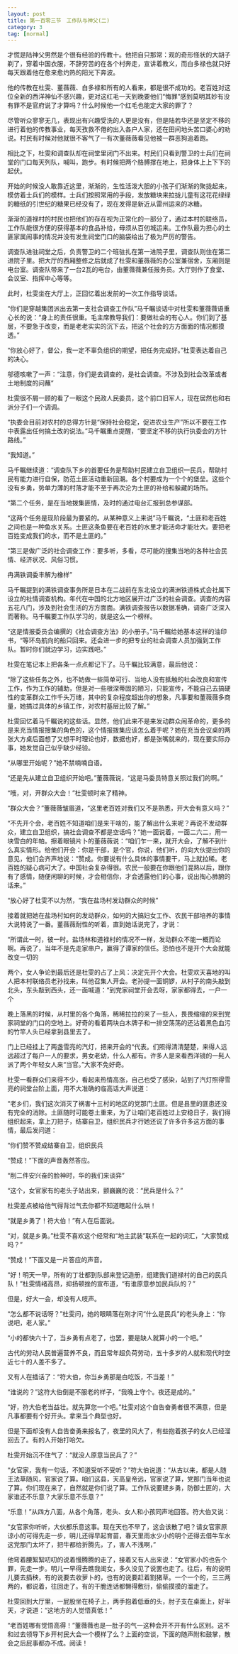 ```yaml
---
layout: post
title: 第一百零三节　工作队与神父(二)
category: 3
tag: [normal]
---
```


才慌是陆神父男然是个很有经验的传教十。他把自只那常：观的奇形怪状的大胡子剃了，穿着中国衣服，不辞劳苦的在各个村奔走，宣讲着教义，而白多禄也就只好每天跟着他在愈来愈灼热的阳光下奔波。

他的传教在杜雯、董薇薇、白多禄和所有的人看来，都是很不成功的。老百姓对这位全新的西洋神仙不感兴趣，更对这红毛一天到晚要他们“悔罪”感到莫明其妙有没有罪不是官府说了才算吗？什么时候他一个红毛也能定大家的罪了？

尽管听众寥寥无几，表现出有兴趣受洗的人更是没有，但是陆若华还是坚定不移的进行着他的传教事业，每天孜救不倦的出入各户人家，还在田间地头苦口婆心的劝说。村民有时候对他就很不客气了一有次董薇薇看见他被一群恶狗追着跑。

相比之下，杜雯和调查队却在祠堂里闭门不出来。村民们只看到警卫的士兵们在祠堂的门口每天列队，喊叫，跑步。有时候把两个胳膊撑在地上，把身体上上下下的起伏。

开始的时候没人敢靠近这里，渐渐的，生性活泼大胆的小孩子们渐渐的聚拢起来，模仿着士兵们的模样。士兵们按照常用的手段，发放糖块来拉拢儿童有这花花绿绿的糖纸的引世纪的糖果已经没有了，现在发得是新近从雷州运来的冰糖。

渐渐的道禄村的村民也把他们的存在视为正常化的一部分了，通过本村的联络员，工作队能很方便的获得基本的食品补给，母须从百仞城运来。工作队最为担心的土匪家属闹事的情况并没有发生祠堂门口的脑袋给出了极为严厉的警告。

调查队进驻祠堂之后，负责警卫的二个班驻扎在第一进院子里，调查队则住在第二进院子里。把大厅的西厢整修之后就成了杜雯和董薇薇的办公室兼宿舍，东厢则是电台室。调查队带来了一台2瓦的电台，由董薇薇兼任报务员。大厅则作了食堂、会议室、指挥中心等等。

此时，杜雯坐在大厅上，正回忆着出发前的一次工作指导谈话。

“你们是穿越集团派出去第一支社会调查工作队”马千瞩谈话中对杜雯和董薇薇语重心长的说：“身上的责任很重。毛主席教导我们：要做社会的有心人。你们到了基层，不要急于改变，而是老老实实的沉下去，把这个社会的方方面面的情况都摸透。”

“你放心好了，督公，我一定不辜负组织的期望，把任务完成好。”杜雯表达着自己的决心。

邬德咳嗽了一声：“注意，你们是去调查的，是社会调查。不涉及到社会改革或者土地制度的问蘸”

杜雯很不屑一顾的看了一眼这个民政人民委员，这个前口旧军人，现在居然也和右派分子们一个调调。

“执委会目前对农村的总得方针是“保持社会稳定，促进农业生产”所以不要在工作中表露出任何搞土改的说法。”马千瞩重点提醒，“要坚定不移的执行执委会的方针路线。”

“我知道。”

马千瞩继续道：“调查队下乡的首要任务是帮助村民建立自卫组织一民兵，帮助村民有能力进行自保，防范土匪活动重新回潮。各个村要成为一个个的堡垒。这些个没有乡勇，势单力薄的村落才能不至于再次沦为土匪的补给和躲藏的场所。

“第二个任务，是在当地拨集匪情，及时的通过电台汇报到总参谋部。

“这两个任务是现阶段最为要紧的。从某种意义上来说”马千瞩说，“土匪和老百姓之间也是一种鱼水关系。土匪这条鱼要在老百姓的水里才能活命才能壮大。要把老百姓变成我们的水，而不是土匪的。”

“第三是做广泛的社会调查工作：要多听，多看，尽可能的搜集当地的各种社会民情、经济状况、风俗习惯。

冉满铁调委丰解为橡样”

马千瞩提到的满铁调查事务所是日本在二战前在东北设立的满洲铁道株式会社属下设立的社情调查机构。年代在中国的北方地区展开过广泛的社会调查。调查的内容五花八门，涉及到社会生活的方方面面。满铁调查报告以数据准确，调查广泛深入而著称。马千瞩要工作队学习的，就是这么一个榜样。

“这是情报委员会编撰的《社会调查方法》的小册子。”马千瞩给她基本这样的油印书，“等环岛航向的船只回来。还会进一步的把专业的社会调查人员加强到工作队。暂时你们就边学习，边实践吧。”

杜雯在笔记本上把各条一点点都记下了。马千瞩比较满意，最后他说：

“除了这些任务之外，也不妨做一些简单可行、当地人没有抵触的社会改良和宣传工作，作为工作的辅助，但是对一些根深蒂固的陋习，只能宣传，不能自己去搞硬性的变革群众工作千头万绪，其中的复杂程度超出你的想象，凡事要和董薇薇多商量，她搞过具体的乡镇工作，对农村基层比较了解。”

杜雯回忆着马千瞩说的这些话。显然，他们此来不是来发动群众闹革命的，更多的是来充当情报搜集的角色的，这个情报拨集应该怎么着手呢？她在充当会议桌的两张大方桌后面想了又想平时理论也好，数据也好，都是张嘴就来的，现在要实际办事，她发觉自己似乎缺少经验。

“从哪里开始呢？”她不禁喃喃自语。

“还是先从建立自卫组织开始吧。”董薇薇说，“这是马委员特意关照过我们的啊。”

“哦，对，开群众大会！”杜雯顿时来了精神。

“群众大会？”董薇薇皱眉道，“这里老百姓对我们又不是熟悉，开大会有意义吗？”

“不先开个会，老百姓不知道咱们是来干啥的，能了解出什么来呢？再说不发动群众，建立自卫组织，搞社会调查不都是空话吗？”她一面说着，一面二六二，用一块雪白的年帕。擦着眼镜片卜的董薇薇说：“咱们乍一来，就开大会，了解不到什么真实情形。给他们开会：你是干部，是个官，你说，他们听，的向大伙提出你的意见，他们会齐声地说：“赞成。你要说有什么具体的事情要干，马上就拉稀。老百姓的疑心病可大了。中国社会复杂得很。农民一般要在你跟他们混熟以后，跟你有了感情，随便闲聊的时候，才会相信你，才会透露他们的心事，说出掏心肺腑的话来。”

“放心好了杜雯不以为然，“我在盐场村发动群众的时候”

接着就把她在盐场村如何的发动群众，如何的大搞妇女工作、农民干部培养的事情大说特说了一番。董薇薇耐性的听着，直到她话说完了，才说：

“所谓此一时，彼一时。盐场林和道禄村的情况不一样，发动群众不能一概而论啊。再说了，当年不是先走家串户，赢得了谭家的信任。恐怕也不是开个大会就能改变一切的

两个，女人争论到最后还是杜雯的占了上风：决定先开个大会。杜雯欢天喜地的叫人把本村联络员老孙找来，叫他召集人开会。老孙提一面铜锣，从村子的南头敲到北头，东头敲到西头，还一面喊道：“到党家祠堂开会去呀，家家都得去，一户一个

晚上落黑的时候，从村里的各个角落，稀稀拉拉的来了一些人，畏畏缩缩的来到党家祠堂的门口的空地上。好奇的看着两块白木牌子和一排空荡荡的还沾着黑色血污的竹竿人头已经拿到县里去了。

门上已经挂上了两盏雪亮的汽灯，把来开会的“代表。们照得清清楚楚，来得人远远超过了每户一人的要求，男女老幼，什么人都有。许多人是来看西洋镜的一髡人派了两个年轻女人来“当官。”大家不免好奇。

杜雯一看群众们来得不少，看起来热情高涨，自己也受了感染，站到了汽灯照得雪亮的祠堂台阶上面，用不大准确的临高话大声说道：

“老乡们，我们这次消灭了祸害十三村的地区的党那门土匪。但是县里的匪患还没有完全的消除。土匪随时可能卷土重来，为了让咱们老百姓过上安稳日子，我们得组织起来，拿上刀把子，结寨自卫，组织民兵才行她还说了许多许多这方面的事情，最后发问道：

“你们赞不赞成结寨自卫，组织民兵

“赞成！”下面的声音轰然答应。

“削二件安兴奋的脸神时，华的我们来谈弈”

“这个，女官家有的老头子站出来，颤巍巍的说：“民兵是什么？”

杜雯差点被给他气得背过气去你都不知道瞎起什么哄！

“就是乡勇了！符大伯！”有人在后面说。

“对，就是乡勇。”杜雯不喜欢这个经常和“地主武装”联系在一起的词汇，“大家赞成吗？”

“赞成！”下面又是一片答应的声音。

“好！明天一早，所有的丁壮都到队部来登记造册，组建我们道禄村的自己的民兵队！”杜雯情绪高昂，抑扬顿挫的宣布道，“有谁原意参加民兵队的？”

但是，好大一会，却没有人吱声。

“怎么都不说话呀？”杜雯问，她的眼睛落在刚才问“什么是民兵”的老头身上：“你说吧，老人家。”

“小的都快六十了，当乡勇有点老了，也罢，要是缺人就算小的一个吧。”

古代的劳动人民普遍营养不良，而且常年超负荷劳动，五十多岁的人就和现代时空近七十的人差不多了。

又有人在插话了：“符大伯，你当乡勇那是白吃饭，不当差！”

“谁说的？”这符大伯倒是不服老的样子，“我晚上守个。夜还是成的。”

“好，符大伯老当益壮。就先算您一个吧。”杜雯对这个自告奋勇者很不满意，但是凡事都要有个好开头。拿来当个典型也好。

但是下面却没有人自告奋勇来报名了，夜里的风大了，有些抱着孩子的女人已经溜回去了。有的人开始打哈欠。

杜雯开始沉不住气了：“就没人原意当民兵了？”

“女官家，我有一句话，不知道受听不受听？”符大伯说道：“从古以来，都是人随王法草随风，官家说了算。咱们这县，天高皇帝远，官家说了算，党那门当年也说了算。你们现在来了，自然就是你们说了算。工作队说要建乡勇，防御土匪的，大家谁还不乐意？大家乐意不乐意？”

“乐意！”从四方八面，从各个角落，老头、女人和小孩同声地回答。符大伯又说：

“女官家你听听，大伙都乐意这事。现在天也不早了，这会该散了吧？请女官家原谅小的可得先走一步，明儿还得早起育苗，春天里雨水少小的明个还得去借牛车水这党那门太坏了，把牛都给折腾先，了，害人不浅啊，”

他弯着腰絮絮叨叨的说着慢腾腾的走了，接着又有人出来说：“女官家小的也告个罪，先走一步。明儿一早得去瞧我闺女，多久没见了说罢也走了。往后，有的说明儿要去插秧，有的说要去收萝卜的，也有的说要赶着割猪草。一个一个的，三三两两的，都说着，往回走了。有的干脆连话都懒得敷衍，偷偷摸摸的溜走了。

杜雯回到大厅里，一屁股坐在椅子上，两手抱着低垂的头，肘子支在桌面上，好半天，才说道：“这地方的人觉悟真低！”

“老百姓哪有觉悟高得！”董薇薇也是一肚子的气一这种会开不开有什么区别。这不和过去领导下乡开村民大会一个模样了么？上面的空谈，下面的随声附和鼓掌，散会之后屁事都办不成。阅读！
